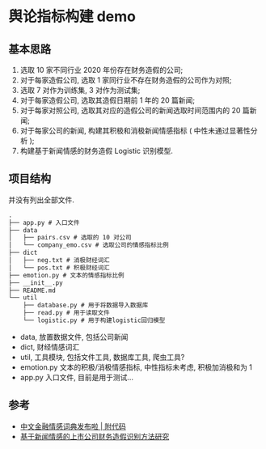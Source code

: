 # 舆论指标构建 demo

## 基本思路

1. 选取 10 家不同行业 2020 年份存在财务造假的公司;
2. 对于每家造假公司, 选取 1 家同行业不存在财务造假的公司作为对照;
3. 选取 7 对作为训练集, 3 对作为测试集;
4. 对于每家造假公司, 选取其造假日期前 1 年的 20 篇新闻;
5. 对于每家对照公司, 选取其对应的造假公司的新闻选取时间范围内的 20 篇新闻;
6. 对于每家公司的新闻, 构建其积极和消极新闻情感指标 ( 中性未通过显著性分析 );
7. 构建基于新闻情感的财务造假 Logistic 识别模型.

## 项目结构

并没有列出全部文件.

```txt
.
├── app.py # 入口文件
├── data
│   ├── pairs.csv # 选取的 10 对公司
│   └── company_emo.csv # 选取公司的情感指标比例
├── dict
│   ├── neg.txt # 消极财经词汇
│   └── pos.txt # 积极财经词汇
├── emotion.py # 文本的情感指标比例
├── __init__.py
├── README.md
└── util
    ├── database.py # 用于将数据导入数据库
    ├── read.py # 用于读取文件
    └── logistic.py # 用于构建logistic回归模型
```

- data, 放置数据文件, 包括公司新闻
- dict, 财经情感词汇
- util, 工具模块, 包括文件工具, 数据库工具, 爬虫工具?
- emotion.py 文本的积极/消极情感指标, 中性指标未考虑, 积极加消极和为 1
- app.py 入口文件, 目前是用于测试...

## 参考

- [中文金融情感词典发布啦 | 附代码](https://jishuin.proginn.com/p/763bfbd60498)
- [基于新闻情感的上市公司财务造假识别方法研究](https://kns.cnki.net/kcms/detail/detail.aspx?dbcode=CJFD&dbname=CJFDLAST2021&filename=SDKY202101011&uniplatform=NZKPT&v=cRdTjtc-nuK1GfkWlZCIKQC1f2YOxkhL1QPX7UrOpcwezhfrMO1Tyd3AaSdlSwpN)

